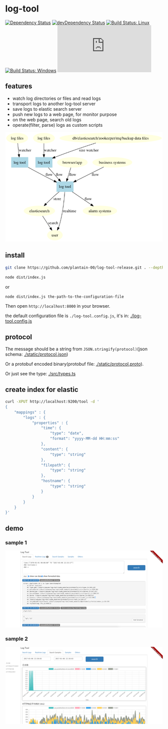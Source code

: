 # log-tool

[![Dependency Status](https://david-dm.org/plantain-00/log-tool.svg)](https://david-dm.org/plantain-00/log-tool)
[![devDependency Status](https://david-dm.org/plantain-00/log-tool/dev-status.svg)](https://david-dm.org/plantain-00/log-tool#info=devDependencies)
[![Build Status: Linux](https://travis-ci.org/plantain-00/log-tool.svg?branch=master)](https://travis-ci.org/plantain-00/log-tool)
[![Build Status: Windows](https://ci.appveyor.com/api/projects/status/github/plantain-00/log-tool?branch=master&svg=true)](https://ci.appveyor.com/project/plantain-00/log-tool/branch/master)
[![type-coverage](https://img.shields.io/badge/dynamic/json.svg?label=type-coverage&prefix=%E2%89%A5&suffix=%&query=$.typeCoverage.atLeast&uri=https%3A%2F%2Fraw.githubusercontent.com%2Fplantain-00%2Flog-tool%2Fmaster%2Fpackage.json)](https://github.com/plantain-00/log-tool)

## features

+ watch log directories or files and read logs
+ transport logs to another log-tool server
+ save logs to elastic search server
+ push new logs to a web page, for monitor purpose
+ on the web page, search old logs
+ operate(filter, parse) logs as custom scripts

![architecture](./architecture.png)

## install

```bash
git clone https://github.com/plantain-00/log-tool-release.git . --depth=1 && npm i --production
```

```bash
node dist/index.js
```

or

```bash
node dist/index.js the-path-to-the-configuration-file
```

Then open `http://localhost:8000` in your browser.

the default configuration file is `./log-tool.config.js`, it's in: [./log-tool.config.js](https://github.com/plantain-00/log-tool/blob/master/log-tool.config.js)

## protocol

The message should be a string from `JSON.stringify(protocol)`(json schema: [./static/protocol.json](https://github.com/plantain-00/log-tool/blob/master/static/flow-protocol.json))

Or a protobuf encoded binary(protobuf file: [./static/protocol.proto](https://github.com/plantain-00/log-tool/blob/master/static/protocol.proto)).

Or just see the type: [./src/types.ts](https://github.com/plantain-00/log-tool/blob/master/src/types.ts)

## create index for elastic

```bash
curl -XPUT http://localhost:9200/tool -d '
{
    "mappings" : {
        "logs" : {
            "properties" : {
                "time": {
                    "type": "date",
                    "format": "yyyy-MM-dd HH:mm:ss"
                },
                "content": {
                    "type": "string"
                },
                "filepath": {
                    "type": "string"
                },
                "hostname": {
                    "type": "string"
                }
            }
        }
    }
}'
```

## demo

### sample 1

![sample1](./sample1.png)

### sample 2

![sample2](./sample2.png)
